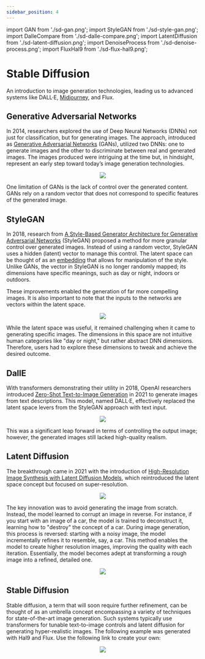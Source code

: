 ```yaml
---
sidebar_position: 4
---
```


import GAN from './sd-gan.png';
import StyleGAN from './sd-style-gan.png';
import DalleCompare from './sd-dalle-compare.png';
import LatentDiffusion from './sd-latent-diffusion.png';
import DenoiseProcess from './sd-denoise-process.png';
import FluxHal9 from './sd-flux-hal9.png';

# Stable Diffusion

An introduction to image generation technologies, leading us to advanced systems like DALL·E, [Midjourney](https://www.midjourney.com/), and Flux.

## Generative Adversarial Networks

In 2014, researchers explored the use of Deep Neural Networks (DNNs) not just for classification, but for generating images. The approach, introduced as [Generative Adversarial Networks](https://arxiv.org/abs/1406.2661) (GANs), utilized two DNNs: one to generate images and the other to discriminate between real and generated images. The images produced were intriguing at the time but, in hindsight, represent an early step toward today’s image generation technologies.

<center><a href="https://arxiv.org/abs/1406.2661"><img src={GAN} style={{width: 500}} /></a></center>

One limitation of GANs is the lack of control over the generated content. GANs rely on a random vector that does not correspond to specific features of the generated image.

## StyleGAN

In 2018, research from [A Style-Based Generator Architecture for Generative Adversarial Networks](https://arxiv.org/abs/1812.04948) (StyleGAN) proposed a method for more granular control over generated images. Instead of using a random vector, StyleGAN uses a hidden (latent) vector to manage this control. The latent space can be thought of as an [embedding](llm.md#embeddings) that allows for manipulation of the style. Unlike GANs, the vector in StyleGAN is no longer randomly mapped; its dimensions have specific meanings, such as day or night, indoors or outdoors.

These improvements enabled the generation of far more compelling images. It is also important to note that the inputs to the networks are vectors within the latent space.

<center><a href="https://arxiv.org/abs/1406.2661"><img src={StyleGAN} style={{width: 500}} /></a></center>

While the latent space was useful, it remained challenging when it came to generating specific images. The dimensions in this space are not intuitive human categories like "day or night," but rather abstract DNN dimensions. Therefore, users had to explore these dimensions to tweak and achieve the desired outcome.

## DallE

With transformers demonstrating their utility in 2018, OpenAI researchers introduced [Zero-Shot Text-to-Image Generation](https://arxiv.org/abs/2102.12092) in 2021 to generate images from text descriptions. This model, named DALL·E, effectively replaced the latent space levers from the StyleGAN approach with text input.

<center><a href="https://arxiv.org/abs/2102.12092"><img src={DalleCompare} style={{width: 500}} /></a></center>

This was a significant leap forward in terms of controlling the output image; however, the generated images still lacked high-quality realism.

## Latent Diffusion

The breakthrough came in 2021 with the introduction of [High-Resolution Image Synthesis with Latent Diffusion Models](https://arxiv.org/abs/2112.10752), which reintroduced the latent space concept but focused on super-resolution.

<center><a href="https://arxiv.org/abs/2102.12092"><img src={LatentDiffusion} style={{width: 500}} /></a></center>

The key innovation was to avoid generating the image from scratch. Instead, the model learned to corrupt an image in reverse. For instance, if you start with an image of a car, the model is trained to deconstruct it, learning how to "destroy" the concept of a car. During image generation, this process is reversed: starting with a noisy image, the model incrementally refines it to resemble, say, a car. This method enables the model to create higher resolution images, improving the quality with each iteration. Essentially, the model becomes adept at transforming a rough image into a refined, detailed one.

<center><a href="https://en.wikipedia.org/wiki/Stable_Diffusion"><img src={DenoiseProcess} style={{width: 500}} /></a></center>

## Stable Diffusion

Stable diffusion, a term that will soon require further refinement, can be thought of as an umbrella concept encompassing a variety of techniques for state-of-the-art image generation. Such systems typically use transformers for tunable text-to-image controls and latent diffusion for generating hyper-realistic images. The following example was generated with Hal9 and Flux. Use the following link to create your own:

<center><a href="https://hal9.com"><img src={FluxHal9} style={{width: 500}} /></a></center>
